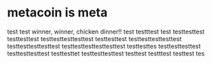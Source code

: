 # metacoin is meta

test
test
winner, winner, chicken dinner!!
test
testttest
test
testtesttest
testtesttest
testtesttesttesttest
testtesttest
testtesttesttesttest
testtesttesttesttest
testtesttesttesttesttest
testtesttes
testtesttesttest
testtesttesttest
testtesttet
testtesttesttest
testtest
testttest
testtest
tes

